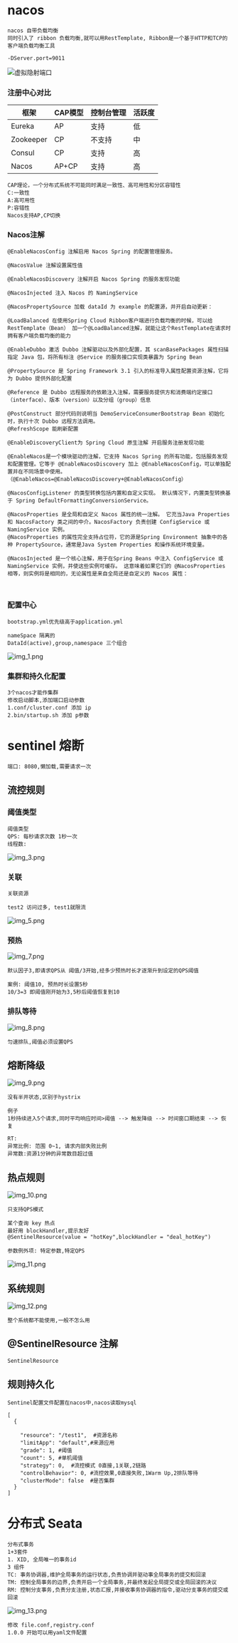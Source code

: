 # nacos

```text
nacos 自带负载均衡
同时引入了 ribbon 负载均衡,就可以用RestTemplate, Ribbon是一个基于HTTP和TCP的客户端负载均衡工具

```

```text
-DServer.port=9011
```

![虚拟隐射端口](README_IMG2/img.png)

### 注册中心对比

| 框架        | CAP模型 | 控制台管理 | 活跃度 |
|-----------|-------|-------|-----|
| Eureka    | AP    | 支持    | 低   |
| Zookeeper | CP    | 不支持   | 中   |
| Consul    | CP    | 支持    | 高   |
| Nacos     | AP+CP | 支持    | 高   |

```text
CAP理论，一个分布式系统不可能同时满足一致性、高可用性和分区容错性
C:一致性
A:高可用性
P:容错性
Nacos支持AP,CP切换
```

### Nacos注解

```text
@EnableNacosConfig 注解启用 Nacos Spring 的配置管理服务。

@NacosValue 注解设置属性值

@EnableNacosDiscovery 注解开启 Nacos Spring 的服务发现功能

@NacosInjected 注入 Nacos 的 NamingService

@NacosPropertySource 加载 dataId 为 example 的配置源，并开启自动更新：

@LoadBalanced 在使用Spring Cloud Ribbon客户端进行负载均衡的时候，可以给RestTemplate（Bean） 加一个@LoadBalanced注解，就能让这个RestTemplate在请求时拥有客户端负载均衡的能力

@EnableDubbo 激活 Dubbo 注解驱动以及外部化配置，其 scanBasePackages 属性扫描指定 Java 包，将所有标注 @Service 的服务接口实现类暴露为 Spring Bean

@PropertySource 是 Spring Framework 3.1 引入的标准导入属性配置资源注解，它将为 Dubbo 提供外部化配置

@Reference 是 Dubbo 远程服务的依赖注入注解，需要服务提供方和消费端约定接口（interface）、版本（version）以及分组（group）信息

@PostConstruct 部分代码则说明当 DemoServiceConsumerBootstrap Bean 初始化时，执行十次 Dubbo 远程方法调用。
@RefreshScope 能刷新配置

@EnableDiscoveryClient为 Spring Cloud 原生注解 开启服务注册发现功能

@EnableNacos是一个模块驱动的注解，它支持 Nacos Spring 的所有功能，包括服务发现和配置管理。它等于 @EnableNacosDiscovery 加上 @EnableNacosConfig，可以单独配置并在不同场景中使用。
（@EnableNacos=@EnableNacosDiscovery+@EnableNacosConfig）

@NacosConfigListener 的类型转换包括内置和自定义实现。 默认情况下，内置类型转换基于 Spring DefaultFormattingConversionService。

@NacosProperties 是全局和自定义 Nacos 属性的统一注解。 它充当Java Properties 和 NacosFactory 类之间的中介。NacosFactory 负责创建 ConfigService 或 NamingService 实例。
@NacosProperties 的属性完全支持占位符，它的源是Spring Environment 抽象中的各种 PropertySource，通常是Java System Properties 和操作系统环境变量。

@NacosInjected 是一个核心注解，用于在Spring Beans 中注入 ConfigService 或 NamingService 实例，并使这些实例可缓存。 这意味着如果它们的 @NacosProperties 相等，则实例将是相同的，无论属性是来自全局还是自定义的 Nacos 属性：



```

### 配置中心

```text
bootstrap.yml优先级高于application.yml

nameSpace 隔离的
DataId(active),group,namespace 三个组合

```

![img_1.png](README_IMG2/img_1.png)

### 集群和持久化配置

```text
3个nacos才能作集群
修改启动脚本,添加端口启动参数
1.conf/cluster.conf 添加 ip
2.bin/startup.sh 添加 p参数

```

# sentinel 熔断

```text
端口: 8080,懒加载,需要请求一次
```

## 流控规则

### 阈值类型

```text
阈值类型
QPS: 每秒请求次数 1秒一次
线程数:
```

![img_3.png](README_IMG2/img_3.png)

### 关联

```text
关联资源

test2 访问过多, test1就限流
```

![img_5.png](README_IMG2/img_5.png)

### 预热

![img_7.png](README_IMG2/img_7.png)

```text
默认因子3,即请求QPS从 阈值/3开始,经多少预热时长才逐渐升到设定的QPS阈值

案例: 阈值10, 预热时长设置5秒
10/3=3 即阈值刚开始为3,5秒后阈值恢复到10
```

### 排队等待

![img_8.png](README_IMG2/img_8.png)

```text
匀速排队,阈值必须设置QPS
```

## 熔断降级

![img_9.png](README_IMG2/img_9.png)

```text
没有半开状态,区别于hystrix

例子
1秒持续进入5个请求,同时平均响应时间>阈值 --> 触发降级 --> 时间窗口期结束 --> 恢复

RT: 
异常比例: 范围 0~1, 请求内部失败比例
异常数:资源1分钟的异常数目超过值
```

## 热点规则

![img_10.png](README_IMG2/img_10.png)

```text
只支持QPS模式

某个查询 key 热点
最好用 blockHandler,提示友好
@SentinelResource(value = "hotKey",blockHandler = "deal_hotKey")
```

```text
参数例外项: 特定参数,特定QPS
```

![img_11.png](README_IMG2/img_11.png)

## 系统规则

![img_12.png](README_IMG2/img_12.png)

```text
整个系统都不能使用,一般不怎么用
```

## @SentinelResource 注解

```text
SentinelResource

```

## 规则持久化

```text
Sentinel配置文件配置在nacos中,nacos读取mysql
```

```text
[
  {
  
    "resource": "/test1",  #资源名称
    "limitApp": "default",#来源应用
    "grade": 1, #阈值
    "count": 5, #单机阈值
    "strategy": 0,  #流控模式 0直接,1关联,2链路
    "controlBehavior": 0, #流控效果,0直接失败,1Warm Up,2排队等待
    "clusterMode": false  #是否集群
  }
]
```

# 分布式 Seata

```text
分布式事务
1+3套件
1. XID, 全局唯一的事务id
3 组件
TC: 事务协调器,维护全局事务的运行状态,负责协调并驱动事全局事务的提交和回滚
TM: 控制全局事务的边界,负责开启一个全局事务,并最终发起全局提交或全局回滚的决议
RM: 控制分支事务,负责分支注册,状态汇报,并接收事务协调器的指令,驱动分支事务的提交或回滚
```

![img_13.png](README_IMG2/img_13.png)

```shell
修改 file.conf,registry.conf
1.0.0 开始可以用yaml文件配置



```

